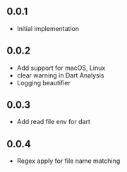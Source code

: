 ## 0.0.1
* Initial implementation
## 0.0.2
* Add support for macOS, Linux
* clear warning in Dart Analysis
* Logging beautifier
## 0.0.3
* Add read file env for dart
## 0.0.4
* Regex apply for file name matching